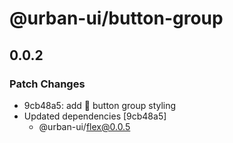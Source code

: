 # @urban-ui/button-group

## 0.0.2

### Patch Changes

- 9cb48a5: add :rocket: button group styling
- Updated dependencies [9cb48a5]
  - @urban-ui/flex@0.0.5
